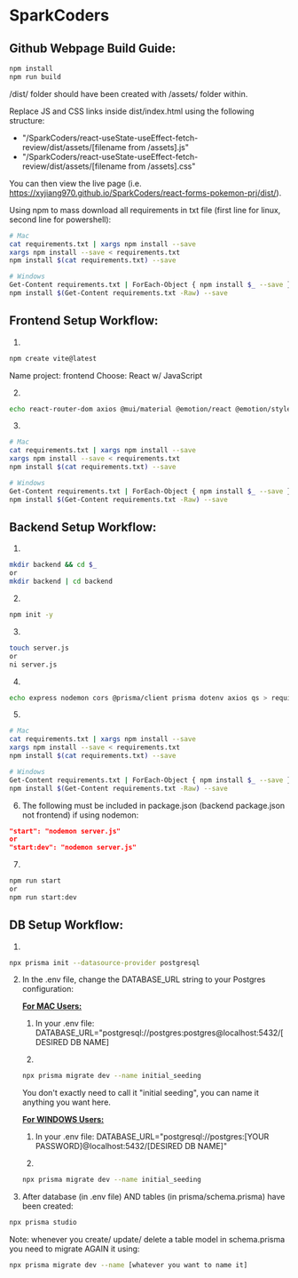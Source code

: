 # SparkCoders

## Github Webpage Build Guide:

```bash
npm install
npm run build
```

/dist/ folder should have been created with /assets/ folder within.

Replace JS and CSS links inside dist/index.html using the following structure:

- "/SparkCoders/react-useState-useEffect-fetch-review/dist/assets/[filename from /assets].js"
- "/SparkCoders/react-useState-useEffect-fetch-review/dist/assets/[filename from /assets].css"

You can then view the live page (i.e. https://xyjiang970.github.io/SparkCoders/react-forms-pokemon-prj/dist/).

Using npm to mass download all requirements in txt file (first line for linux, second line for powershell):

```bash
# Mac
cat requirements.txt | xargs npm install --save
xargs npm install --save < requirements.txt
npm install $(cat requirements.txt) --save

# Windows
Get-Content requirements.txt | ForEach-Object { npm install $_ --save }
npm install $(Get-Content requirements.txt -Raw) --save
```

## Frontend Setup Workflow:

1.

```bash
npm create vite@latest
```

Name project: frontend
Choose: React w/ JavaScript

2.

```bash
echo react-router-dom axios @mui/material @emotion/react @emotion/styled @mui/icons-material qs > requirements.txt
```

3.

```bash
# Mac
cat requirements.txt | xargs npm install --save
xargs npm install --save < requirements.txt
npm install $(cat requirements.txt) --save

# Windows
Get-Content requirements.txt | ForEach-Object { npm install $_ --save }
npm install $(Get-Content requirements.txt -Raw) --save
```

## Backend Setup Workflow:

1.

```bash
mkdir backend && cd $_
or
mkdir backend | cd backend
```

2.

```bash
npm init -y
```

3.

```bash
touch server.js
or
ni server.js
```

4.

```bash
echo express nodemon cors @prisma/client prisma dotenv axios qs > requirements.txt
```

5.

```bash
# Mac
cat requirements.txt | xargs npm install --save
xargs npm install --save < requirements.txt
npm install $(cat requirements.txt) --save

# Windows
Get-Content requirements.txt | ForEach-Object { npm install $_ --save }
npm install $(Get-Content requirements.txt -Raw) --save
```

6.  The following must be included in package.json (backend package.json not frontend) if using nodemon:

```json
"start": "nodemon server.js"
or
"start:dev": "nodemon server.js"
```

7.

```bash
npm run start
or
npm run start:dev
```

## DB Setup Workflow:

1.

```bash
npx prisma init --datasource-provider postgresql
```

2. In the .env file, change the DATABASE_URL string to your Postgres configuration:

   <u><b>For MAC Users:</b></u>

   1. In your .env file:
      DATABASE_URL="postgresql://postgres:postgres@localhost:5432/[DESIRED DB NAME]

   2.

   ```bash
   npx prisma migrate dev --name initial_seeding
   ```

   You don't exactly need to call it "initial seeding", you can name it anything you want here.

   <u><b>For WINDOWS Users:</b></u>

   1. In your .env file:
      DATABASE_URL="postgresql://postgres:[YOUR PASSWORD]@localhost:5432/[DESIRED DB NAME]"

   2.

   ```bash
   npx prisma migrate dev --name initial_seeding
   ```

3. After database (in .env file) AND tables (in prisma/schema.prisma) have been created:

```bash
npx prisma studio
```

Note: whenever you create/ update/ delete a table model in schema.prisma you need to migrate AGAIN it using:

```bash
npx prisma migrate dev --name [whatever you want to name it]
```
